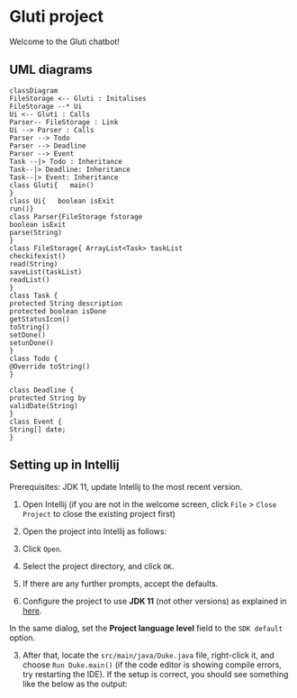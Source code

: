 # Gluti project

Welcome to the Gluti chatbot!

## UML diagrams

```mermaid
classDiagram
FileStorage <-- Gluti : Initalises
FileStorage --* Ui
Ui <-- Gluti : Calls
Parser-- FileStorage : Link
Ui --> Parser : Calls
Parser --> Todo
Parser --> Deadline
Parser --> Event
Task --|> Todo : Inheritance
Task--|> Deadline: Inheritance
Task--|> Event: Inheritance
class Gluti{   main()
}
class Ui{   boolean isExit
run()}
class Parser{FileStorage fstorage
boolean isExit
parse(String)
}
class FileStorage{ ArrayList<Task> taskList
checkifexist()
read(String)
saveList(taskList)
readList()
}
class Task {
protected String description
protected boolean isDone
getStatusIcon()
toString()
setDone()
setunDone()
}
class Todo {
@Override toString()
}

class Deadline {
protected String by
validDate(String)
}
class Event {
String[] date;
}
```

## Setting up in Intellij

Prerequisites: JDK 11, update Intellij to the most recent version.

1. Open Intellij (if you are not in the welcome screen, click `File` > `Close Project` to close the existing project first)

1. Open the project into Intellij as follows:

1. Click `Open`.

1. Select the project directory, and click `OK`.

1. If there are any further prompts, accept the defaults.

1. Configure the project to use **JDK 11** (not other versions) as explained in [here](https://www.jetbrains.com/help/idea/sdk.html#set-up-jdk).<br>

In the same dialog, set the **Project language level** field to the `SDK default` option.

3. After that, locate the `src/main/java/Duke.java` file, right-click it, and choose `Run Duke.main()` (if the code editor is showing compile errors, try restarting the IDE). If the setup is correct, you should see something like the below as the output:
